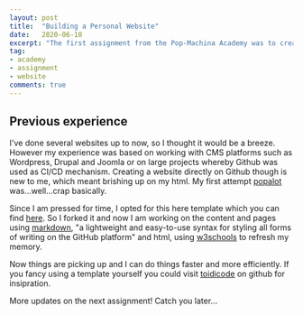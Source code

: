 ```yaml
---
layout: post
title:  "Building a Personal Website"
date:   2020-06-10
excerpt: "The first assignment from the Pop-Machina Academy was to creating a free website on GitHub. Here's what happened..."
tag:
- academy 
- assignment
- website
comments: true
---
```


## Previous experience

I've done several websites up to now, so I thought it would be a breeze. However my experience was based on working with CMS platforms such as Wordpress, Drupal and Joomla or on large projects whereby Github was used as CI/CD mechanism. Creating a website directly on Github though is new to me, which meant brishing up on my html. My first attempt [popalot](https://tsoniotis.github.io/popalot/) was...well...crap basically.

Since I am pressed for time, I opted for this here template which you can find [here](https://github.com/TaylanTatli/Moon). So I forked it and now I am working on the content and pages using [markdown](https://guides.github.com/features/mastering-markdown/), "a lightweight and easy-to-use syntax for styling all forms of writing on the GitHub platform" and html, using [w3schools](https://www.w3schools.com/) to refresh my memory.

Now things are picking up and I can do things faster and more efficiently. If you fancy using a template yourself you could visit [toidicode](https://github.com/toidicode/template) on github for insipration.

More updates on the next assignment! Catch you later...
